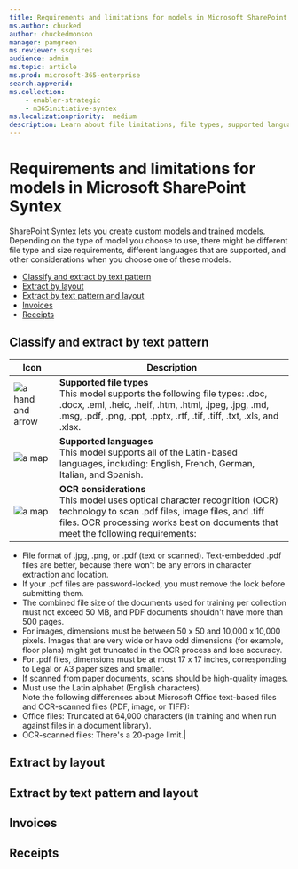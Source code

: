 ```yaml
---
title: Requirements and limitations for models in Microsoft SharePoint Syntex
ms.author: chucked
author: chuckedmonson
manager: pamgreen
ms.reviewer: ssquires
audience: admin
ms.topic: article
ms.prod: microsoft-365-enterprise
search.appverid: 
ms.collection: 
    - enabler-strategic
    - m365initiative-syntex
ms.localizationpriority:  medium
description: Learn about file limitations, file types, supported languages, and other requirements for models in SharePoint Syntex.
---
```


# Requirements and limitations for models in Microsoft SharePoint Syntex

SharePoint Syntex lets you create [custom models](model-types-overview.md) and [trained models](prebuilt-overview.md). Depending on the type of model you choose to use, there might be different file type and size requirements, different languages that are supported, and other considerations when you choose one of these models.

- [Classify and extract by text pattern](#classify-and-extract-by-text-pattern)
- [Extract by layout](#extract-by-layout)
- [Extract by text pattern and layout](#extract-by-text-pattern-and-layout)
- [Invoices](#invoices)
- [Receipts](#receipts)

## Classify and extract by text pattern

| Icon          | Description   |
| ------------- | ------------- |
| ![a hand and arrow](https://docs.microsoft.com/office/media/icons/files-blue.png)  | **Supported file types** <br>This model supports the following file types: .doc, .docx, .eml, .heic, .heif, .htm, .html, .jpeg, .jpg, .md, .msg, .pdf, .png, .ppt, .pptx, .rtf, .tif, .tiff, .txt, .xls, and .xlsx. |
| ![a map](https://docs.microsoft.com/office/media/icons/chat-room-conversation-blue.png)  | **Supported languages** <br>This model supports all of the Latin-based languages, including: English,  French, German, Italian, and Spanish. |
| ![a map](https://docs.microsoft.com/office/media/icons/paragraph-writing-blue.png)  | **OCR considerations** <br>This model uses optical character recognition (OCR) technology to scan .pdf files, image files, and .tiff files. OCR processing works best on documents that meet the following requirements: <br>
- File format of .jpg, .png, or .pdf (text or scanned). Text-embedded .pdf files are better, because there won't be any errors in character extraction and location. <br>
- If your .pdf files are password-locked, you must remove the lock before submitting them. <br>
- The combined file size of the documents used for training per collection must not exceed 50 MB, and PDF documents shouldn't have more than 500 pages. <br>
- For images, dimensions must be between 50 x 50 and 10,000 x 10,000 pixels. Images that are very wide or have odd dimensions (for example, floor plans) might get truncated in the OCR process and lose accuracy. <br>
- For .pdf files, dimensions must be at most 17 x 17 inches, corresponding to Legal or A3 paper sizes and smaller. <br>
- If scanned from paper documents, scans should be high-quality images. <br>
- Must use the Latin alphabet (English characters). <br> 
Note the following differences about Microsoft Office text-based files and OCR-scanned files (PDF, image, or TIFF): <br>
- Office files: Truncated at 64,000 characters (in training and when run against files in a document library). <br>
- OCR-scanned files: There's a 20-page limit.|

## Extract by layout


## Extract by text pattern and layout


## Invoices


## Receipts
